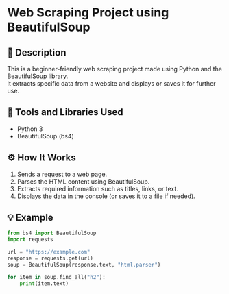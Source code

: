 # Web Scraping Project using BeautifulSoup

## 📌 Description
This is a beginner-friendly web scraping project made using Python and the BeautifulSoup library.  
It extracts specific data from a website and displays or saves it for further use.

## 🧰 Tools and Libraries Used
- Python 3  
- BeautifulSoup (bs4)

## ⚙️ How It Works
1. Sends a request to a web page.  
2. Parses the HTML content using BeautifulSoup.  
3. Extracts required information such as titles, links, or text.  
4. Displays the data in the console (or saves it to a file if needed).

## 💡 Example
```python
from bs4 import BeautifulSoup
import requests

url = "https://example.com"
response = requests.get(url)
soup = BeautifulSoup(response.text, "html.parser")

for item in soup.find_all("h2"):
    print(item.text)
